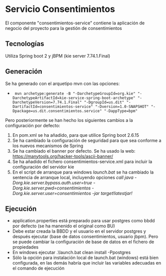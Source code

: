 # Servicio Consentimientos
El componente "consentimientos-service" contiene la aplicación de negocio del proyecto para la gestión de consentimientos
## Tecnologías
Utiliza Spring boot 2 y jBPM (kie server 7.74.1.Final)
## Generación
Se ha generado con el arquetipo mvn con las opciones:
* ` mvn archetype:generate -B "-DarchetypeGroupId=org.kie" "-DarchetypeArtifactId=kie-service-spring-boot-archetype" "-DarchetypeVersion=7.74.1.Final" "-DgroupId=us.dit" "-DartifactId=consentimientos-service" "-Dversion=1.0-SNAPSHOT" "-Dpackage=us.dit.consentimientos.service" "-DappType=bpm"`

Pero posteriormente se han hecho los siguientes cambios a la configuración por defecto:
1. En pom.xml se ha añadido, para que utilice Spring boot 2.6.15
2. Se ha cambiado la configuración de seguridad para que sea conforme a los nuevos mecanismos de Spring
3. Se ha cambiado el banner por defecto. Se ha usado la web: https://manytools.org/hacker-tools/ascii-banner/
4. Se ha añadido el fichero consentimientos-service.xml para incluir la configuración del servidor kie
5. En el script de arranque para windows _launch.bat_ se ha cambiado la sentencia de arranque local, incluyendo opciones _call java -Dorg.kie.server.bypass.auth.user=true -Dorg.kie.server.pwd=consentimientos -Dorg.kie.server.user=consentimientos -jar target\!latestjar!_

## Ejecución
* application.properties está preparado para usar postgres como bbdd por defecto (se ha manenido el original como BU)
* Debe estar creada la BBDD y el usuario en el servidor postgres y después ejecutar (base de datos consentimientos, usuario jbpm). Pero se puede cambiar la configuración de base de datos en el fichero de propiedades
* En windows ejecutar .\launch.bat clean install -Ppostgres
* Sólo la opción para instalación local de launch.bat (windows) está bien configurada, en las demás habría que incluir las variables adecuadas en el comando de ejecución